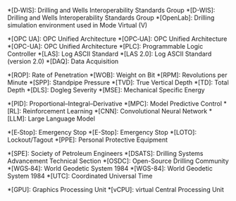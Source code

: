 <!-- # Competition modes -->
*[D‑WIS]: Drilling and Wells Interoperability Standards Group
*[D-WIS]: Drilling and Wells Interoperability Standards Group 
*[OpenLab]: Drilling simulation environment used in Mode Virtual (V)

<!-- # Interfaces & data -->
*[OPC UA]: OPC Unified Architecture
*[OPC‑UA]: OPC Unified Architecture
*[OPC-UA]: OPC Unified Architecture
*[PLC]: Programmable Logic Controller
*[LAS]: Log ASCII Standard
*[LAS 2.0]: Log ASCII Standard (version 2.0)
*[DAQ]: Data Acquisition

<!-- # Drilling metrics & controls -->
*[ROP]: Rate of Penetration
*[WOB]: Weight on Bit
*[RPM]: Revolutions per Minute
*[SPP]: Standpipe Pressure
*[TVD]: True Vertical Depth
*[TD]: Total Depth
*[DLS]: Dogleg Severity
*[MSE]: Mechanical Specific Energy

<!-- # Algorithms & control -->
*[PID]: Proportional–Integral–Derivative
*[MPC]: Model Predictive Control
*[RL]: Reinforcement Learning
*[CNN]: Convolutional Neural Network
*[LLM]: Large Language Model

<!-- # Safety -->
*[E‑Stop]: Emergency Stop
*[E-Stop]: Emergency Stop
*[LOTO]: Lockout/Tagout
*[PPE]: Personal Protective Equipment

<!-- # Orgs & references -->
*[SPE]: Society of Petroleum Engineers
*[DSATS]: Drilling Systems Advancement Technical Section
*[OSDC]: Open-Source Drilling Community
*[WGS‑84]: World Geodetic System 1984
*[WGS-84]: World Geodetic System 1984
*[UTC]: Coordinated Universal Time

<!-- # Compute -->
*[GPU]: Graphics Processing Unit
*[vCPU]: virtual Central Processing Unit
